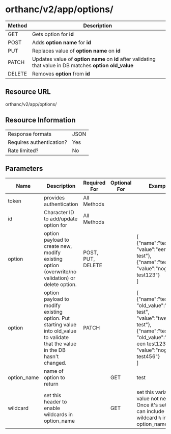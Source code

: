 # orthanc/v2/app/options/

| Method | Description                                                                                           |
| ------ | ----------------------------------------------------------------------------------------------------- |
| GET    | Gets option for **id**                                                                                  |
| POST   | Adds **option name** for **id**                                                                         |
| PUT    | Replaces value of **option name** on **id**                                                             |
| PATCH  | Updates value of **option name** on **id** after validating that value in DB matches **option old_value** |
| DELETE | Removes **option** from **id**                                                                          |

## Resource URL
orthanc/v2/app/options/

## Resource Information
|                          |      |
| ------------------------ | ---- |
| Response formats         | JSON |
| Requires authentication? | Yes  |
| Rate limited?            | No   |

## Parameters
| Name      | Description                                                                                                                  | Required For      | Optional For | Example                                                                                                                                                       |
| --------- | ---------------------------------------------------------------------------------------------------------------------------- | ----------------- | ------------ | ------------------------------------------------------------------------------------------------------------------------------------------------------------- |
| token     | provides authentication                                                                                                      | All Methods       |              |                                                                                                                                                               |
| id        | Character ID to add/update option for                                                                                          | All Methods       |              |                                                                                                                                                               |
| option      | option payload to create new, modify existing option (overwrite/no validation) or delete option.                                   | POST, PUT, DELETE |              | [</br>{"name":"test", "value":"eerste test"},</br>{"name":"test1", "value":"nog een test123"}</br>]                                                           |
| option      | option payload to modify existing option. Put starting value into old_value to validate that the value in the DB hasn't changed. | PATCH             |              | [</br>{"name":"test", "old_value":"eerste test", "value":"tweede test"},</br>{"name":"test1", "old_value":"nog een test123", "value":"nog een test456"}</br>] |
| option_name | name of option to return                                                                                                       |                   | GET          | test                                                                                                                                                          |
| wildcard  | set this header to enable wildcards in option_name                                                                             |                   | GET          | set this variable. value not needed. Once it's set, you can include wildcard `%` in option_name                                                                 |
